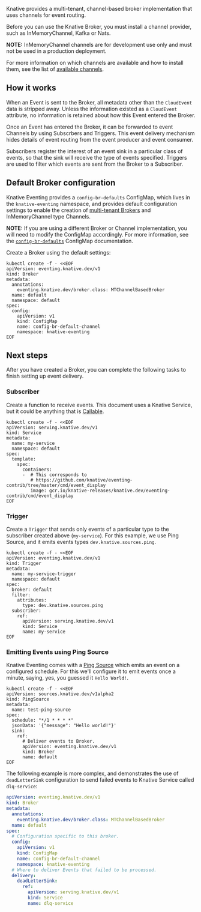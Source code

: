 Knative provides a multi-tenant, channel-based broker implementation that uses channels for event routing.

Before you can use the Knative Broker, you must install a channel provider, such as InMemoryChannel, Kafka or Nats.

**NOTE:** InMemoryChannel channels are for development use only and must not be used in a production deployment.

For more information on which channels are available and how to install them,
see the list of [available channels](https://knative.dev/docs/eventing/channels/channels-crds/).

## How it works
<!--TODO: Add a diagram that shows this-->
When an Event is sent to the Broker, all metadata other than the `CloudEvent` data is stripped away.
Unless the information existed as a `CloudEvent` attribute, no information is retained about how this Event entered the Broker.

Once an Event has entered the Broker, it can be forwarded to event Channels by using Subscrbers and Triggers.
This event delivery mechanism hides details of event routing from the event producer and event consumer.

Subscribers register the interest of an event sink in a particular class of events, so that the sink will receive the type of events specified.
Triggers are used to filter which events are sent from the Broker to a Subscriber.

## Default Broker configuration

Knative Eventing provides a `config-br-defaults` ConfigMap, which lives in the `knative-eventing` namespace, and provides default configuration settings to enable the creation of [multi-tenant Brokers](./mt-channel-based-broker.md) and InMemoryChannel type Channels.
<!-- TODO: Add link to Channel docs-->
**NOTE:** If you are using a different Broker or Channel implementation, you will need to modify the ConfigMap accordingly. For more information, see the [`config-br-defaults`](./config-br-defaults.md) ConfigMap documentation.

Create a Broker using the default settings:

```shell
kubectl create -f - <<EOF
apiVersion: eventing.knative.dev/v1
kind: Broker
metadata:
  annotations:
    eventing.knative.dev/broker.class: MTChannelBasedBroker
  name: default
  namespace: default
spec:
  config:
    apiVersion: v1
    kind: ConfigMap
    name: config-br-default-channel
    namespace: knative-eventing
EOF
```

## Next steps

After you have created a Broker, you can complete the following tasks to finish setting up event delivery.

### Subscriber

Create a function to receive events. This document uses a Knative Service, but
it could be anything that is
[Callable](https://github.com/knative/eventing/blob/master/docs/spec/interfaces.md).

```shell
kubectl create -f - <<EOF
apiVersion: serving.knative.dev/v1
kind: Service
metadata:
  name: my-service
  namespace: default
spec:
  template:
    spec:
      containers:
      -  # This corresponds to
         # https://github.com/knative/eventing-contrib/tree/master/cmd/event_display
         image: gcr.io/knative-releases/knative.dev/eventing-contrib/cmd/event_display
EOF
```

### Trigger

Create a `Trigger` that sends only events of a particular type to the subscriber
created above (`my-service`). For this example, we use Ping Source, and it
emits events types `dev.knative.sources.ping`.

```shell
kubectl create -f - <<EOF
apiVersion: eventing.knative.dev/v1
kind: Trigger
metadata:
  name: my-service-trigger
  namespace: default
spec:
  broker: default
  filter:
    attributes:
      type: dev.knative.sources.ping
  subscriber:
    ref:
      apiVersion: serving.knative.dev/v1
      kind: Service
      name: my-service
EOF
```

### Emitting Events using Ping Source

Knative Eventing comes with a [Ping Source](../samples/ping-source/README.md) which
emits an event on a configured schedule. For this we'll configure it to emit
events once a minute, saying, yes, you guessed it `Hello World!`.

```shell
kubectl create -f - <<EOF
apiVersion: sources.knative.dev/v1alpha2
kind: PingSource
metadata:
  name: test-ping-source
spec:
  schedule: "*/1 * * * *"
  jsonData: '{"message": "Hello world!"}'
  sink:
    ref:
      # Deliver events to Broker.
      apiVersion: eventing.knative.dev/v1
      kind: Broker
      name: default
EOF
```

The following example is more complex, and demonstrates the use of `deadLetterSink` configuration to send failed events to Knative Service called `dlq-service`:

```yaml
apiVersion: eventing.knative.dev/v1
kind: Broker
metadata:
  annotations:
    eventing.knative.dev/broker.class: MTChannelBasedBroker
  name: default
spec:
  # Configuration specific to this broker.
  config:
    apiVersion: v1
    kind: ConfigMap
    name: config-br-default-channel
    namespace: knative-eventing
  # Where to deliver Events that failed to be processed.
  delivery:
    deadLetterSink:
      ref:
        apiVersion: serving.knative.dev/v1
        kind: Service
        name: dlq-service
```
